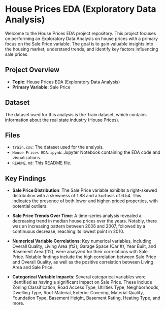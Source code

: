 # House Prices EDA (Exploratory Data Analysis)

Welcome to the House Prices EDA project repository. This project focuses on performing an Exploratory Data Analysis on house prices with a primary focus on the Sale Price variable. The goal is to gain valuable insights into the housing market, understand trends, and identify key factors influencing sale prices.

## Project Overview

- **Topic**: House Prices EDA (Exploratory Data Analysis)
- **Primary Variable**: Sale Price

## Dataset

The dataset used for this analysis is the Train dataset, which contains information about the real state industry (House Prices).

## Files

- `train.csv`: The dataset used for the analysis.
- `House Prices EDA.ipynb`: Jupyter Notebook containing the EDA code and visualizations.
- `README.md`: This README file.

## Key Findings

- **Sale Price Distribution**: The Sale Price variable exhibits a right-skewed distribution with a skewness of 1.88 and a kurtosis of 6.54. This indicates the presence of both lower and higher-priced properties, with potential outliers.

- **Sale Price Trends Over Time**: A time-series analysis revealed a decreasing trend in median house prices over the years. Notably, there was an increasing pattern between 2006 and 2007, followed by a continuous decrease, reaching its lowest point in 2010.

- **Numerical Variable Correlations**: Key numerical variables, including Overall Quality, Living Area (ft2), Garage Space (Car #), Year Built, and Basement Area (ft2), were analyzed for their correlations with Sale Price. Notable findings include the high correlation between Sale Price and Overall Quality, as well as the positive correlation between Living Area and Sale Price.

- **Categorical Variable Impacts**: Several categorical variables were identified as having a significant impact on Sale Price. These include Zoning Classification, Road Access Type, Utilities Type, Neighborhoods, Dwelling Type, Roof Material, Exterior Covering, Material Quality, Foundation Type, Basement Height, Basement Rating, Heating Type, and more.

